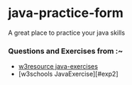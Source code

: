 # java-practice-form
A great place to practice your java skills 

###  Questions and Exercises from :~ 

- [w3resource java-exercises][exp1]
- [w3schools JavaExercise][#exp2]

<!-- Resources -->

[exp1]: https://www.w3resource.com/java-exercises/basic/index.php
[exp2]: https://www.w3schools.com/java/exercise.asp
